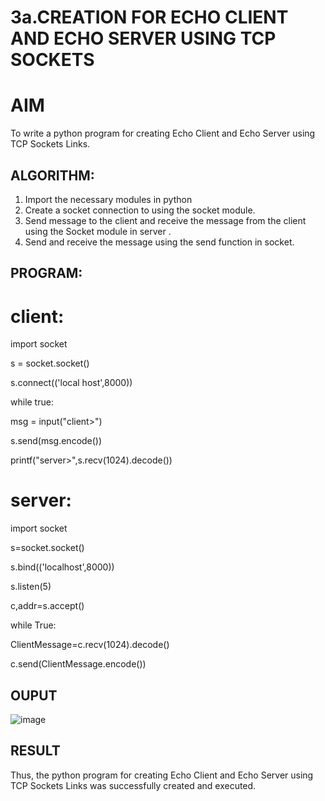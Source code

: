 # 3a.CREATION FOR ECHO CLIENT AND ECHO SERVER USING TCP SOCKETS
# AIM
To write a python program for creating Echo Client and Echo Server using TCP
Sockets Links.
## ALGORITHM:
1. Import the necessary modules in python
2. Create a socket connection to using the socket module.
3. Send message to the client and receive the message from the client using the Socket module in
 server .
4. Send and receive the message using the send function in socket.
## PROGRAM:
# client:
import socket

s = socket.socket()

s.connect(('local host',8000))

while true:

msg = input("client>")

s.send(msg.encode())

  printf("server>",s.recv(1024).decode())

# server:
import socket

s=socket.socket()

s.bind(('localhost',8000))

s.listen(5)

c,addr=s.accept()

  while True:
 
  ClientMessage=c.recv(1024).decode()
  
  c.send(ClientMessage.encode())
## OUPUT
![image](https://github.com/deepika3095/3a.Sockets_Creation_for_Echo_Client_and_Echo_Server/assets/151625159/d6a7246f-2cd5-4d79-91be-364337699584)

## RESULT
Thus, the python program for creating Echo Client and Echo Server using TCP Sockets Links 
was successfully created and executed.
